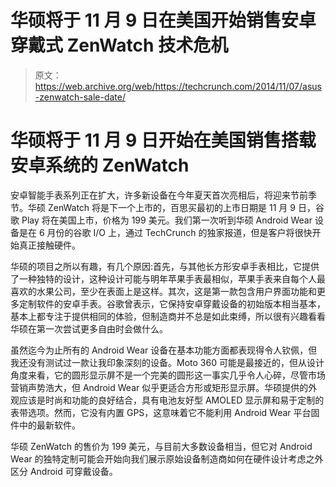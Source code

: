 # 华硕将于 11 月 9 日在美国开始销售安卓穿戴式 ZenWatch 技术危机

> 原文：<https://web.archive.org/web/https://techcrunch.com/2014/11/07/asus-zenwatch-sale-date/>

# 华硕将于 11 月 9 日开始在美国销售搭载安卓系统的 ZenWatch

安卓智能手表系列正在扩大，许多新设备在今年夏天首次亮相后，将迎来节前季节。华硕 ZenWatch 将是下一个上市的，百思买最初的上市日期是 11 月 9 日，谷歌 Play 将在美国上市，价格为 199 美元。我们第一次听到华硕 Android Wear 设备是在 6 月份的谷歌 I/O 上，通过 TechCrunch 的独家报道，但是客户将很快开始真正接触硬件。

华硕的项目之所以有趣，有几个原因:首先，与其他长方形安卓手表相比，它提供了一种独特的设计，这种设计可能与明年苹果手表最相似，苹果手表来自每个人最喜欢的水果公司，至少在表面上是这样。其次，这是第一款包含用户界面功能和更多定制软件的安卓手表。谷歌曾表示，它保持安卓穿戴设备的初始版本相当基本，基本上都专注于提供相同的体验，但制造商并不总是如此束缚，所以很有兴趣看看华硕在第一次尝试更多自由时会做什么。

虽然迄今为止所有的 Android Wear 设备在基本功能方面都表现得令人钦佩，但我还没有测试过一款让我印象深刻的设备。Moto 360 可能是最接近的，但从设计角度来看，它的圆形显示屏不是一个完美的圆形这一事实几乎令人心碎，尽管市场营销声势浩大，但 Android Wear 似乎更适合方形或矩形显示屏。华硕提供的外观应该是时尚和功能的良好结合，具有电池友好型 AMOLED 显示屏和易于定制的表带选项。然而，它没有内置 GPS，这意味着它不能利用 Android Wear 平台固件中的最新软件。

华硕 ZenWatch 的售价为 199 美元，与目前大多数设备相当，但它对 Android Wear 的独特定制可能会开始向我们展示原始设备制造商如何在硬件设计考虑之外区分 Android 可穿戴设备。